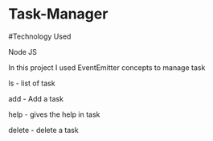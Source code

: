 # Task-Manager

#Technology Used

Node JS

In this project I used EventEmitter concepts to manage task 

ls - list of task

add - Add a task

help - gives the help in task

delete - delete a task 

